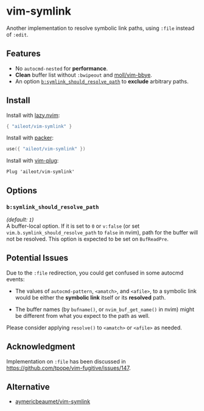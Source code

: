# vim-symlink

Another implementation to resolve symbolic link paths,
using `:file` instead of `:edit`.

## Features

- No `autocmd-nested` for **performance**.
- **Clean** buffer list without `:bwipeout`
  and [moll/vim-bbye](https://github.com/moll/vim-bbye).
- An option
  [`b:symlink_should_resolve_path`](#bsymlink_should_resolve_path)
  to **exclude** arbitrary paths.

## Install

Install with [lazy.nvim](https://github.com/folke/lazy.nvim):

```lua
{ "aileot/vim-symlink" }
```

Install with [packer](https://github.com/wbthomason/packer.nvim):

```lua
use({ "aileot/vim-symlink" })
```

Install with [vim-plug](https://github.com/junegunn/vim-plug):

```vim
Plug 'aileot/vim-symlink'
```

## Options

### `b:symlink_should_resolve_path`

_(default: `1`)_\
A buffer-local option.
If it is set to `0` or `v:false`
(or set `vim.b.symlink_should_resolve_path` to `false` in nvim),
path for the buffer will not be resolved.
This option is expected to be set on `BufReadPre`.

## Potential Issues

Due to the `:file` redirection, you could get confused in some autocmd events:

- The values of `autocmd-pattern`, `<amatch>`, and `<afile>`,
  to a symbolic link would be either the **symbolic link** itself or its
  **resolved** path.

- The buffer names (by `bufname()`, or `nvim_buf_get_name()` in nvim)
  might be different from what you expect to the path as well.

Please consider applying `resolve()` to `<amatch>` or `<afile>` as needed.

## Acknowledgment

Implementation on `:file` has been discussed in
<https://github.com/tpope/vim-fugitive/issues/147>.

## Alternative

- [aymericbeaumet/vim-symlink](https://github.com/aymericbeaumet/vim-symlink)
